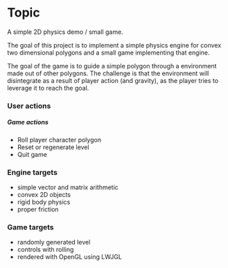 # Topic
A simple 2D physics demo / small game.

The goal of this project is to implement a simple physics engine for convex two dimensional polygons and a small game implementing that engine. 

The goal of the game is to guide a simple polygon through a environment made out of other polygons. The challenge is that the environment will disintegrate as a result of player action (and gravity), as the player tries to leverage it to reach the goal.

### User actions
##### Game actions
- Roll player character polygon
- Reset or regenerate level
- Quit game

### Engine targets
- simple vector and matrix arithmetic
- convex 2D objects
- rigid body physics
- proper friction

### Game targets
- randomly generated level
- controls with rolling
- rendered with OpenGL using LWJGL

